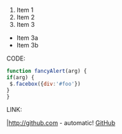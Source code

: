 1. Item 1
2. Item 2
3. Item 3
  * Item 3a
  * Item 3b
  
  
  
  CODE:
  
  ```javascript
function fancyAlert(arg) {
 if(arg) {
   $.facebox({div:'#foo'})
 }
}
```


LINK:

|http://github.com - automatic!
[GitHub](http://github.com)
